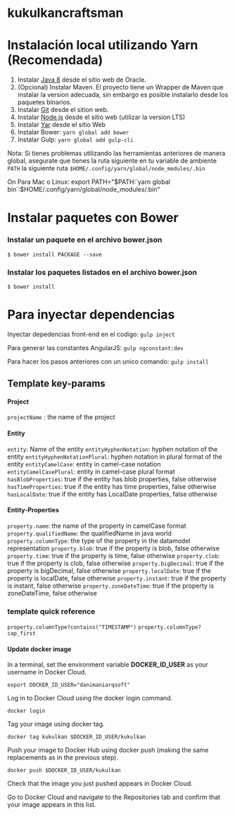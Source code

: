 # kukulkancraftsman
 
# Instalación local utilizando Yarn (Recomendada)
1. Instalar [Java 8](http://www.oracle.com/technetwork/java/javase/downloads/index.html) desde el sitio web de Oracle. 
2. (Opcional) Instalar Maven. El proyecto tiene un Wrapper de Maven que instalar la version adecuada, sin embargo es posible instalarlo desde los paquetes binarios.
3. Instalar [Git](https://git-scm.com/) desde el sition web.
4. Instalar [Node.js](https://nodejs.org/es/) desde el sitio web (utilizar la version LTS)
5. Instalar [Yar](https://yarnpkg.com/en/docs/install) desde el sitio Web
7. Instalar Bower: `yarn global add bower`
8. Instalar Gulp: `yarn global add gulp-cli`

Nota: Si tienes problemas utilizando las herramientas anteriores de manera global, asegurate que tienes la ruta siguiente en tu variable de ambiente `PATH` la siguiente ruta `$HOME/.config/yarn/global/node_modules/.bin`

On Para Mac o Linux: export PATH="$PATH:`yarn global bin`:$HOME/.config/yarn/global/node_modules/.bin"

# Instalar paquetes con Bower

### Instalar un paquete en el archivo bower.json
`$ bower install PACKAGE --save`
### Instalar los paquetes listados en el archivo bower.json
`$ bower install`


# Para inyectar dependencias

Inyectar depedencias front-end en el codigo:
 `gulp inject`

Para generar las constantes AngularJS:
 `gulp ngconstant:dev`

Para hacer los pasos anteriores con un unico comando:
 `gulp install`
 
 
## Template key-params

#### Project
`projectName` : the name of the project

#### Entity
`entity`: Name of the entity
`entityHyphenNotation`: hyphen notation of the entity
`entityHyphenNotationPlural`: hyphen notation in plural format of the entity
`entityCamelCase`: entity in camel-case notation
`entityCamelCasePlural`: entity in camel-case plural format
`hasBlobProperties`: true if the entity has blob properties, false otherwise
`hasTimeProperties`: true if the entity has time properties, false otherwise
`hasLocalDate`: true if the entity has LocalDate properties, false otherwise

#### Entity-Properties
`property.name`: the name of the property in camelCase format
`property.qualifiedName`: the qualifiedName in java world
`property.columnType`: the type of the property in the datamodel representation
`property.blob`: true if the property is blob, false otherwise
`property.time`: true if the property is time, false otherwise
`property.clob`: true if the property is clob, false otherwise
`property.bigDecimal`: true if the property is bigDecimal, false otherwise
`property.localDate`: true if the property is localDate, false otherwise
`property.instant`: true if the property is instant, false otherwise
`property.zoneDateTime`: true if the property is zoneDateTime, false otherwise
 

### template quick reference

`property.columnType?contains("TIMESTAMP")`
`property.columnType?cap_first`

#### Update docker image

In a terminal, set the environment variable **DOCKER_ID_USER** as your username in Docker Cloud.

	export DOCKER_ID_USER="danimaniarqsoft"

Log in to Docker Cloud using the docker login command.

	docker login

Tag your image using docker tag.

	docker tag kukulkan $DOCKER_ID_USER/kukulkan

Push your image to Docker Hub using docker push (making the same replacements as in the previous step).

	docker push $DOCKER_ID_USER/kukulkan

Check that the image you just pushed appears in Docker Cloud.

Go to Docker Cloud and navigate to the Repositories tab and confirm that your image appears in this list.
